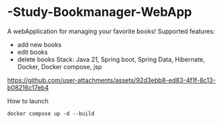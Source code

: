 # -Study-Bookmanager-WebApp
A webApplication for managing your favorite books!
Supported features:
- add new books 
- edit books 
- delete books 
Stack: Java 21, Spring boot, Spring Data, Hibernate, Docker, Docker compose, jsp



https://github.com/user-attachments/assets/92d3ebb8-ed83-4f1f-8c13-b08216c17eb4




How to launch
```
docker compose up -d --build
```
